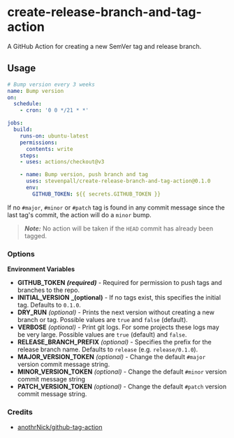 # create-release-branch-and-tag-action

A GitHub Action for creating a new SemVer tag and release branch.

## Usage

```yaml
# Bump version every 3 weeks
name: Bump version
on:
  schedule:
  	- cron: '0 0 */21 * *'

jobs:
  build:
    runs-on: ubuntu-latest
    permissions:
      contents: write
    steps:
    - uses: actions/checkout@v3

    - name: Bump version, push branch and tag
      uses: stevenpall/create-release-branch-and-tag-action@0.1.0
      env:
        GITHUB_TOKEN: ${{ secrets.GITHUB_TOKEN }}

```

If no `#major`, `#minor` or `#patch` tag is found in any commit message since the last tag's commit, the action will do a `minor` bump.

> **_Note:_** No action will be taken if the `HEAD` commit has already been tagged.

### Options

**Environment Variables**

- **GITHUB_TOKEN** **_(required)_** - Required for permission to push tags and branches to the repo.
- **INITIAL_VERSION** **_(optional)** - If no tags exist, this specifies the initial tag. Defaults to `0.1.0`.
- **DRY_RUN** _(optional)_ - Prints the next version without creating a new branch or tag. Possible values are `true` and `false` (default).
- **VERBOSE** _(optional)_ - Print git logs. For some projects these logs may be very large. Possible values are `true` (default) and `false`.
- **RELEASE_BRANCH_PREFIX** _(optional)_ - Specifies the prefix for the release branch name. Defaults to `release` (e.g. `release/0.1.0`).
- **MAJOR_VERSION_TOKEN** _(optional)_ - Change the default `#major` version commit message string.
- **MINOR_VERSION_TOKEN** _(optional)_ - Change the default `#minor` version commit message string
- **PATCH_VERSION_TOKEN** _(optional)_ - Change the default `#patch` version commit message string.

### Credits

- [anothrNick/github-tag-action](https://github.com/anothrNick/github-tag-action)
